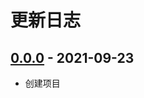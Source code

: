 # 更新日志

## [0.0.0] - 2021-09-23

- 创建项目

[0.0.0]: https://github.com/LJason77/Ancient-Empires/releases/tag/v0.0.0
